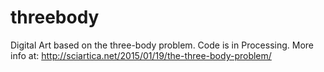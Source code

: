 # threebody
Digital Art based on the three-body problem. Code is in Processing. More info at: http://sciartica.net/2015/01/19/the-three-body-problem/
